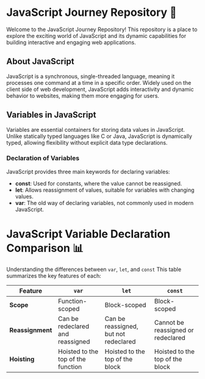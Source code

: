 # JavaScript Journey Repository 🚀

Welcome to the JavaScript Journey Repository! This repository is a place to explore the exciting world of JavaScript and its dynamic capabilities for building interactive and engaging web applications.

## About JavaScript

JavaScript is a synchronous, single-threaded language, meaning it processes one command at a time in a specific order. Widely used on the client side of web development, JavaScript adds interactivity and dynamic behavior to websites, making them more engaging for users.

## Variables in JavaScript

Variables are essential containers for storing data values in JavaScript. Unlike statically typed languages like C or Java, JavaScript is dynamically typed, allowing flexibility without explicit data type declarations.

### Declaration of Variables

JavaScript provides three main keywords for declaring variables:

- **const**: Used for constants, where the value cannot be reassigned.
- **let**: Allows reassignment of values, suitable for variables with changing values.
- **var**: The old way of declaring variables, not commonly used in modern JavaScript.

# JavaScript Variable Declaration Comparison 📊

Understanding the differences between `var`, `let`, and `const` This table summarizes the key features of each:

| Feature         | `var`                                   | `let`                                   | `const`                                 |
| --------------- | --------------------------------------- | --------------------------------------- | --------------------------------------- |
| **Scope**       | Function-scoped                         | Block-scoped                            | Block-scoped                            |
| **Reassignment**| Can be redeclared and reassigned         | Can be reassigned, but not redeclared    | Cannot be reassigned or redeclared      |
| **Hoisting**    | Hoisted to the top of the function      | Hoisted to the top of the block         | Hoisted to the top of the block         |

